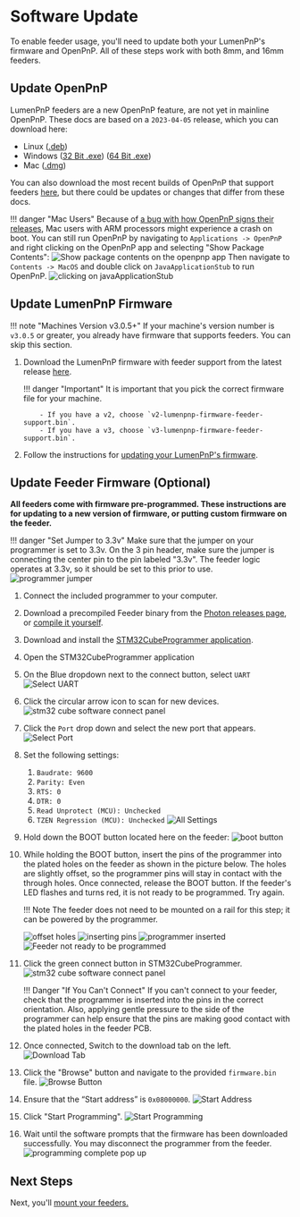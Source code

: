 # Software Update

To enable feeder usage, you'll need to update both your LumenPnP's firmware and OpenPnP. All of these steps work with both 8mm, and 16mm feeders.

## Update OpenPnP

LumenPnP feeders are a new OpenPnP feature, are not yet in mainline OpenPnP. These docs are based on a `2023-04-05` release, which you can download here:

- Linux ([.deb][linux])
- Windows ([32 Bit .exe][windows32]) ([64 Bit .exe][windows64])
- Mac ([.dmg][mac])

You can also download the most recent builds of OpenPnP that support feeders [here](https://openpnp.org/test-downloads/), but there could be updates or changes that differ from these docs.

!!! danger "Mac Users"
    Because of [a bug with how OpenPnP signs their releases](https://github.com/openpnp/openpnp/issues/1559), Mac users with ARM processors might experience a crash on boot. You can still run OpenPnP by navigating to `Applications -> OpenPnP` and right clicking on the OpenPnP app and selecting "Show Package Contents":
    ![Show package contents on the openpnp app](img/opnp-show-package-contents.png)
    Then navigate to `Contents -> MacOS` and double click on `JavaApplicationStub` to run OpenPnP.
    ![clicking on javaApplicationStub](img/boot-opnp-java-stub.png)

## Update LumenPnP Firmware

!!! note "Machines Version v3.0.5+"
    If your machine's version number is `v3.0.5` or greater, you already have firmware that supports feeders. You can skip this section.

1. Download the LumenPnP firmware with feeder support from the latest release [here](https://github.com/opulo-inc/lumenpnp/releases).

    !!! danger "Important"
        It is important that you pick the correct firmware file for your machine.

           - If you have a v2, choose `v2-lumenpnp-firmware-feeder-support.bin`.
           - If you have a v3, choose `v3-lumenpnp-firmware-feeder-support.bin`.

2. Follow the instructions for [updating your LumenPnP's firmware](../../byop/motherboard/update-firmware/index.md).

## Update Feeder Firmware **(Optional)**

**All feeders come with firmware pre-programmed. These instructions are for updating to a new version of firmware, or putting custom firmware on the feeder.**

!!! danger "Set Jumper to 3.3v"
    Make sure that the jumper on your programmer is set to 3.3v. On the 3 pin header, make sure the jumper is connecting the center pin to the pin labeled "3.3v". The feeder logic operates at 3.3v, so it should be set to this prior to use.
    ![programmer jumper](img/programmer-jumper.jpg)

1. Connect the included programmer to your computer.
   <!-- TODO: Get photo of programmer plugged into computer -->
2. Download a precompiled Feeder binary from the [Photon releases page](https://github.com/photonfirmware/photon/releases), or [compile it yourself](https://github.com/opulo-inc/feeder).
3. Download and install the [STM32CubeProgrammer application](https://www.st.com/en/development-tools/stm32cubeprog.html#section-get-software-table).
4. Open the STM32CubeProgrammer application
5. On the Blue dropdown next to the connect button, select `UART`
   ![Select UART](img/uart-dropdown.png)

6. Click the circular arrow icon to scan for new devices.
   ![stm32 cube software connect panel](img/refresh-button.png)

7. Click the `Port` drop down and select the new port that appears.
    ![Select Port](img/select-port.png)

8. Set the following settings:
    1. `Baudrate: 9600`
    2. `Parity: Even`
    3. `RTS: 0`
    4. `DTR: 0`
    5. `Read Unprotect (MCU): Unchecked`
    6. `TZEN Regression (MCU): Unchecked`
    ![All Settings](img/all-settings.png)

9. Hold down the BOOT button located here on the feeder:
   ![boot button](img/boot-button.png)

10. While holding the BOOT button, insert the pins of the programmer into the plated holes on the feeder as shown in the picture below. The holes are slightly offset, so the programmer pins will stay in contact with the through holes. Once connected, release the BOOT button. If the feeder's LED flashes and turns red, it is not ready to be programmed. Try again.

    !!! Note
        The feeder does not need to be mounted on a rail for this step; it can be powered by the programmer.

    ![offset holes](img/offset-pins.jpg)
    ![inserting pins](img/inserting-programmer.jpg)
    ![programmer inserted](img/programmer-inserted.jpg)
    ![Feeder not ready to be programmed](img/feeder-not-ready.png)

11. Click the green connect button in STM32CubeProgrammer.
    ![stm32 cube software connect panel](img/connect-button.png)

    !!! Danger "If You Can't Connect"
        If you can't connect to your feeder, check that the programmer is inserted into the pins in the correct orientation. Also, applying gentle pressure to the side of the programmer can help ensure that the pins are making good contact with the plated holes in the feeder PCB.

12. Once connected, Switch to the download tab on the left.
    ![Download Tab](img/download-tab.png)

13. Click the "Browse" button and navigate to the provided `firmware.bin` file.
    ![Browse Button](img/browse-button.png)

14. Ensure that the “Start address” is `0x08000000`.
    ![Start Address](img/start-address.png)

15. Click "Start Programming".
    ![Start Programming](img/start-programming.png)

16. Wait until the software prompts that the firmware has been downloaded successfully. You may disconnect the programmer from the feeder.
    ![programming complete pop up](img/programming-complete.png)

## Next Steps

Next, you'll [mount your feeders.](../4-mounting/mounting.md)

[linux]: https://openpnp.s3-us-west-2.amazonaws.com/test/2023-04-05_08-24-36.0aa4ae8/OpenPnP-linux-test.deb
[windows32]: https://openpnp.s3-us-west-2.amazonaws.com/test/2023-04-05_08-24-36.0aa4ae8/OpenPnP-windows-x32-test.exe
[windows64]: https://openpnp.s3-us-west-2.amazonaws.com/test/2023-04-05_08-24-36.0aa4ae8/OpenPnP-windows-x64-test.exe
[mac]: https://openpnp.s3-us-west-2.amazonaws.com/test/2023-04-05_08-24-36.0aa4ae8/OpenPnP-macos-test.dmg

